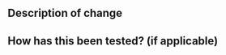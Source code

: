 <!--
NOTE:
    Please target the branch `develop` for changes that are going to be
    released in the next release (usually breaking changes).
    Hotfixes and other non-breaking changes can target the `main` branch.
-->
## Description of change
<!-- Please write a summary of your changes and why you made them. -->
<!-- Be sure to reference any related issues by adding `Closes #`. -->



## How has this been tested? (if applicable)
<!-- Please describe any tests that you ran to verify your changes. -->


